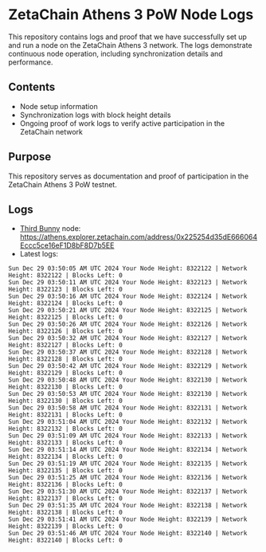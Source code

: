 # ZetaChain Athens 3 PoW Node Logs
This repository contains logs and proof that we have successfully set up and run a node on the ZetaChain Athens 3 network. The logs demonstrate continuous node operation, including synchronization details and performance.

## Contents
- Node setup information
- Synchronization logs with block height details
- Ongoing proof of work logs to verify active participation in the ZetaChain network

## Purpose
This repository serves as documentation and proof of participation in the ZetaChain Athens 3 PoW testnet.

## Logs

- [Third Bunny](https://thirdbunny.xyz/) node: https://athens.explorer.zetachain.com/address/0x225254d35dE666064Eccc5ce16eF1D8bF8D7b5EE
- Latest logs:
```
Sun Dec 29 03:50:05 AM UTC 2024 Your Node Height: 8322122 | Network Height: 8322122 | Blocks Left: 0
Sun Dec 29 03:50:11 AM UTC 2024 Your Node Height: 8322123 | Network Height: 8322123 | Blocks Left: 0
Sun Dec 29 03:50:16 AM UTC 2024 Your Node Height: 8322124 | Network Height: 8322124 | Blocks Left: 0
Sun Dec 29 03:50:21 AM UTC 2024 Your Node Height: 8322125 | Network Height: 8322125 | Blocks Left: 0
Sun Dec 29 03:50:26 AM UTC 2024 Your Node Height: 8322126 | Network Height: 8322126 | Blocks Left: 0
Sun Dec 29 03:50:32 AM UTC 2024 Your Node Height: 8322127 | Network Height: 8322127 | Blocks Left: 0
Sun Dec 29 03:50:37 AM UTC 2024 Your Node Height: 8322128 | Network Height: 8322128 | Blocks Left: 0
Sun Dec 29 03:50:42 AM UTC 2024 Your Node Height: 8322129 | Network Height: 8322129 | Blocks Left: 0
Sun Dec 29 03:50:48 AM UTC 2024 Your Node Height: 8322130 | Network Height: 8322130 | Blocks Left: 0
Sun Dec 29 03:50:53 AM UTC 2024 Your Node Height: 8322130 | Network Height: 8322130 | Blocks Left: 0
Sun Dec 29 03:50:58 AM UTC 2024 Your Node Height: 8322131 | Network Height: 8322131 | Blocks Left: 0
Sun Dec 29 03:51:04 AM UTC 2024 Your Node Height: 8322132 | Network Height: 8322132 | Blocks Left: 0
Sun Dec 29 03:51:09 AM UTC 2024 Your Node Height: 8322133 | Network Height: 8322133 | Blocks Left: 0
Sun Dec 29 03:51:14 AM UTC 2024 Your Node Height: 8322134 | Network Height: 8322134 | Blocks Left: 0
Sun Dec 29 03:51:19 AM UTC 2024 Your Node Height: 8322135 | Network Height: 8322135 | Blocks Left: 0
Sun Dec 29 03:51:25 AM UTC 2024 Your Node Height: 8322136 | Network Height: 8322136 | Blocks Left: 0
Sun Dec 29 03:51:30 AM UTC 2024 Your Node Height: 8322137 | Network Height: 8322137 | Blocks Left: 0
Sun Dec 29 03:51:35 AM UTC 2024 Your Node Height: 8322138 | Network Height: 8322138 | Blocks Left: 0
Sun Dec 29 03:51:41 AM UTC 2024 Your Node Height: 8322139 | Network Height: 8322139 | Blocks Left: 0
Sun Dec 29 03:51:46 AM UTC 2024 Your Node Height: 8322140 | Network Height: 8322140 | Blocks Left: 0
```
